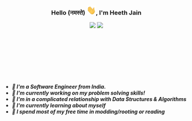 ### <h3 align="center">Hello (नमस्ते) <!--👋--><img src="src/wave.gif" alt="Waving hand animated gif" height="25px" width="25px" />, I'm Heeth Jain </h3>

<p align="center">
    <!-- Linkedin -->
    <a href="https://www.linkedin.com/in/heethjain21"><img src="https://img.shields.io/badge/-heethjain21-0077B5?style=flat&logo=Linkedin&logoColor=white"/></a>
    <!-- Twitter -->
    <a href="https://twitter.com/heethjain21"><img src="https://img.shields.io/badge/-@heethjain21-1877F2?style=flat&logo=Twitter&logoColor=white"/></a>
</p>

<!-- <img align="right" height="130em" src="https://github-readme-stats-eight-theta.vercel.app/api?username=heethjain21&show_icons=true&theme=algolia&include_all_commits=true&count_private=true"/> -->

<img src="src/transparent.png" align="left" width="25%" height="120px" style="visibility:hidden;"/>

<div>
    <h5>
    <ul style="display: inline-block; text-align: left;">
        <li>🏫 I'm a Software Engineer from India.
        </li>
        <li>🔭 I'm currently working on my problem solving skills!
        </li>
        <li>💖 I'm in a complicated relationship with Data Structures & Algorithms
        </li>
        <li>🌱 I'm currently learning about myself
        </li>
        <li>🌟 I spend most of my free time in modding/rooting or reading
        </li>
    </ul>   
    </h5>        
</div>

